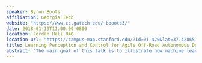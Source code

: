 ```yaml
---
speaker: Byron Boots
affiliation: Georgia Tech
website: "https://www.cc.gatech.edu/~bboots3/"
date: 2018-01-19T11:00:00-0800
location: Jordan Hall 040
location-url: "https://campus-map.stanford.edu/?id=01-420&lat=37.42865133749201&lng=-122.17121865473717&zoom=17"
title: Learning Perception and Control for Agile Off-Road Autonomous Driving
abstract: "The main goal of this talk is to illustrate how machine learning can start to address some of the fundamental perceptual and control challenges involved in building intelligent robots. I’ll start by introducing a new high speed autonomous “rally car” platform built at Georgia Tech, and discuss an off-road racing task that requires impressive sensing, speed, and agility to complete. I will discuss two approaches to this problem, one based on model predictive control and one based on learning deep policies that directly map images to actions. Along the way I’ll introduce new tools from reinforcement learning, imitation learning, and online learning and show how theoretical insights help us to overcome some of the practical challenges involved in learning on a real-world platform. I will conclude by discussing ongoing work in my lab related to machine learning for robotics."
---
```

